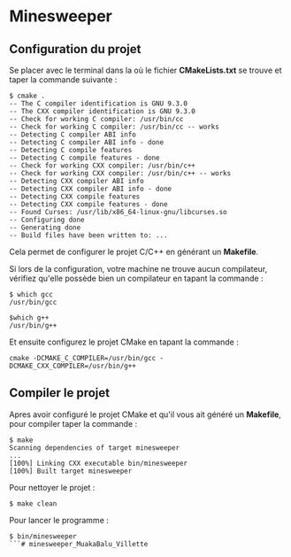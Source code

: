 # Minesweeper
## Configuration du projet
Se placer avec le terminal dans la où le fichier **CMakeLists.txt** se trouve et taper la commande suivante :

```
$ cmake .
-- The C compiler identification is GNU 9.3.0
-- The CXX compiler identification is GNU 9.3.0
-- Check for working C compiler: /usr/bin/cc
-- Check for working C compiler: /usr/bin/cc -- works
-- Detecting C compiler ABI info
-- Detecting C compiler ABI info - done
-- Detecting C compile features
-- Detecting C compile features - done
-- Check for working CXX compiler: /usr/bin/c++
-- Check for working CXX compiler: /usr/bin/c++ -- works
-- Detecting CXX compiler ABI info
-- Detecting CXX compiler ABI info - done
-- Detecting CXX compile features
-- Detecting CXX compile features - done
-- Found Curses: /usr/lib/x86_64-linux-gnu/libcurses.so
-- Configuring done
-- Generating done
-- Build files have been written to: ...
```

Cela permet de configurer le projet C/C++ en générant un **Makefile**.

Si lors de la configuration, votre machine ne trouve aucun compilateur, vérifiez qu'elle possède bien un compilateur en tapant la commande :

```
$ which gcc
/usr/bin/gcc

$which g++
/usr/bin/g++
```

Et ensuite configurez le projet CMake en tapant la commande :
```
cmake -DCMAKE_C_COMPILER=/usr/bin/gcc -DCMAKE_CXX_COMPILER=/usr/bin/g++
```

## Compiler le projet
Apres avoir configuré le projet CMake et qu'il vous ait généré un **Makefile**, pour compiler taper la commande :

```
$ make
Scanning dependencies of target minesweeper
...
[100%] Linking CXX executable bin/minesweeper
[100%] Built target minesweeper
```

Pour nettoyer le projet : 

```
$ make clean
```

Pour lancer le programme : 
```
$ bin/minesweeper
```# minesweeper_MuakaBalu_Villette
